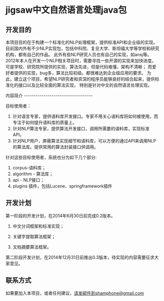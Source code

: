 <h1>jigsaw中文自然语言处理java包</h1>         
<h2>开发目的</h2>
<p>  
本项目目的在于构建一个标准化的NLP处理框架，提供标准API和企业级的实现。
 目前国内外有不少NLP实现包，包括中科院、复旦大学、斯坦福大学等学校和研究机构，都有自己的作品。
此外有些NLP研究人员也有自己的实现，如ansj等。
2012年本人在开发一个NLP相关项目时，需要寻找一些开源的实现来加快进度。
可是学校、研究院所提供的实现，算法先进，但是代码难懂，架构不清晰；
而爱好者提供的实现，bug多，算法比较初级。都很难达到企业级应用的要求。
为此，建立这个项目，希望NLP研究者和资深的程序员能够良好的结合起来，提供标准化的接口以及比较全面的算法实现，
特别是针对中文的自然语言处理实现。
</p>
内容简介
----------------------------------- 

目标使用者：
1. 针对语言专家，提供语料库开发接口。专家不用关心语料库将如何被使用，而专注于如何提升语料库的质量上。
2. 针对NLP算法专家，提供算法开发接口，调用所需要的语料库，实现标准API。 
3. 针对NLP用户，屏蔽算法实现细节和语料库，可以方便的通过API来调用NLP的算法库。提供常用的算法封装接口供调用。

针对这些目标使用者，系统也分为如下几个部分:
1. corpus-语料库；
2. algorithm - 算法库；
3. api - NLP接口；
4. plugins 插件，包括Lucene、springframework插件

开发计划
----------------------------------- 

第一阶段的开发计划，在2014年6月30日前完成0.2版本。

1. 中文分词框架和标准实现；

2. 关键字提取算法框架；

3. 文档摘要算法框架。

第二阶段开发计划，在2014年12月31日前推出0.3版本，待实现的内容需要征求大家意见。


联系方式
----------------------------------- 
如果要加入本项目，或者任何建议，请发邮件到shamphone@gmail.com 
  